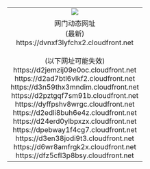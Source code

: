 ﻿<table>
  <tr></tr>
  <tr><td colspan=2 align=center><img src="https://dvnxf3lyfchx2.cloudfront.net/Up/oGate.jpg" /></td></tr>
  <tr><td colspan=2 align=center>网门动态网址<br/>(最新)
<br>https://dvnxf3lyfchx2.cloudfront.net
<br/><br/>(以下网址可能失效)
<br>https://d2jemzij09e0oc.cloudfront.net
<br>https://d2ad7btl6vlkf2.cloudfront.net
<br>https://d3n59thx3mndim.cloudfront.net
<br>https://d2pztgqf7sm91b.cloudfront.net
<br>https://dyffpshv8wrgc.cloudfront.net
<br>https://d2edli8buh6e4z.cloudfront.net
<br>https://d24erd0ylbpxzx.cloudfront.net
<br>https://dpebway1f4cg7.cloudfront.net
<br>https://d3en38jodi9t3.cloudfront.net
<br>https://d6wr8amfrgk2x.cloudfront.net
<br>https://dfz5cfl3p8bsy.cloudfront.net
    </td>
  </tr>
</table>
